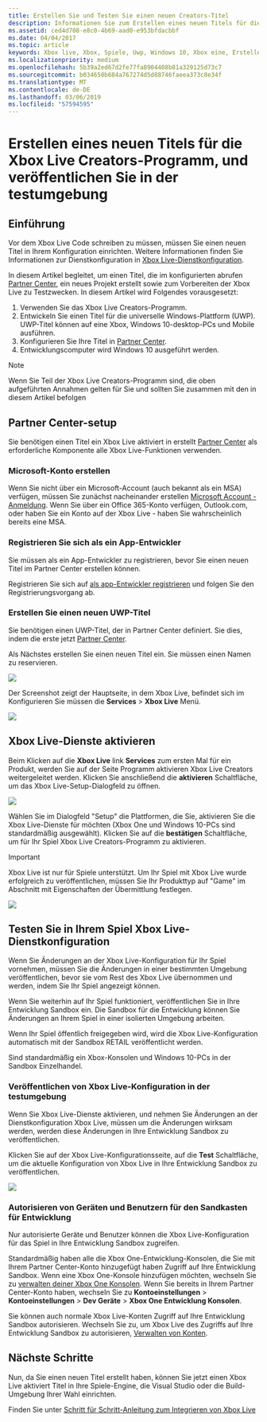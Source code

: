 ```yaml
---
title: Erstellen Sie und Testen Sie einen neuen Creators-Titel
description: Informationen Sie zum Erstellen eines neuen Titels für die Xbox Live Creators-Programm, und klicken Sie in der testumgebung veröffentlichen.
ms.assetid: ced4d708-e8c0-4b69-aad0-e953bfdacbbf
ms.date: 04/04/2017
ms.topic: article
keywords: Xbox live, Xbox, Spiele, Uwp, Windows 10, Xbox eine, Ersteller, testen
ms.localizationpriority: medium
ms.openlocfilehash: 5b39a2ed67d2fe77fa8904408b81a329125d73c7
ms.sourcegitcommit: b034650b684a767274d5d88746faeea373c8e34f
ms.translationtype: MT
ms.contentlocale: de-DE
ms.lasthandoff: 03/06/2019
ms.locfileid: "57594595"
---
```

# <a name="create-a-new-xbox-live-creators-program-title-and-publish-to-the-test-environment"></a>Erstellen eines neuen Titels für die Xbox Live Creators-Programm, und veröffentlichen Sie in der testumgebung

## <a name="introduction"></a>Einführung

Vor dem Xbox Live Code schreiben zu müssen, müssen Sie einen neuen Titel in Ihrem Konfiguration einrichten.  Weitere Informationen finden Sie Informationen zur Dienstkonfiguration in [Xbox Live-Dienstkonfiguration](../xbox-live-service-configuration.md).

In diesem Artikel begleitet, um einen Titel, die im konfigurierten abrufen [Partner Center](https://partner.microsoft.com/dashboard), ein neues Projekt erstellt sowie zum Vorbereiten der Xbox Live zu Testzwecken. In diesem Artikel wird Folgendes vorausgesetzt:

1. Verwenden Sie das Xbox Live Creators-Programm.
2. Entwickeln Sie einen Titel für die universelle Windows-Plattform (UWP).  UWP-Titel können auf eine Xbox, Windows 10-desktop-PCs und Mobile ausführen.
3. Konfigurieren Sie Ihre Titel in [Partner Center](https://partner.microsoft.com/dashboard).
4. Entwicklungscomputer wird Windows 10 ausgeführt werden.

> [!NOTE]
> Wenn Sie Teil der Xbox Live Creators-Programm sind, die oben aufgeführten Annahmen gelten für Sie und sollten Sie zusammen mit den in diesem Artikel befolgen

## <a name="partner-center-setup"></a>Partner Center-setup

Sie benötigen einen Titel ein Xbox Live aktiviert in erstellt [Partner Center](https://partner.microsoft.com/dashboard) als erforderliche Komponente alle Xbox Live-Funktionen verwenden.

### <a name="create-a-microsoft-account"></a>Microsoft-Konto erstellen
Wenn Sie nicht über ein Microsoft-Account (auch bekannt als ein MSA) verfügen, müssen Sie zunächst nacheinander erstellen [Microsoft Account - Anmeldung](https://go.microsoft.com/fwlink/p/?LinkID=254486). Wenn Sie über ein Office 365-Konto verfügen, Outlook.com, oder haben Sie ein Konto auf der Xbox Live - haben Sie wahrscheinlich bereits eine MSA.

### <a name="register-as-an-app-developer"></a>Registrieren Sie sich als ein App-Entwickler
Sie müssen als ein App-Entwickler zu registrieren, bevor Sie einen neuen Titel im Partner Center erstellen können.

Registrieren Sie sich auf [als app-Entwickler registrieren](https://developer.microsoft.com/store/register) und folgen Sie den Registrierungsvorgang ab.

### <a name="create-a-new-uwp-title"></a>Erstellen Sie einen neuen UWP-Titel
Sie benötigen einen UWP-Titel, der in Partner Center definiert. Sie dies, indem die erste jetzt [Partner Center](https://partner.microsoft.com/dashboard).

Als Nächstes erstellen Sie einen neuen Titel ein. Sie müssen einen Namen zu reservieren.

![](../images/getting_started/first_xbltitle_newapp.png)

Der Screenshot zeigt der Hauptseite, in dem Xbox Live, befindet sich im Konfigurieren Sie müssen die **Services** > **Xbox Live** Menü.

![](../images/creators_udc/creators_udc_xboxlive_page.png)

## <a name="enable-xbox-live-services"></a>Xbox Live-Dienste aktivieren
Beim Klicken auf die **Xbox Live** link **Services** zum ersten Mal für ein Produkt, werden Sie auf der Seite Programm aktivieren Xbox Live Creators weitergeleitet werden.  Klicken Sie anschließend die **aktivieren** Schaltfläche, um das Xbox Live-Setup-Dialogfeld zu öffnen.

![](../images/creators_udc/creators_udc_xboxlive_enable.png)

Wählen Sie im Dialogfeld "Setup" die Plattformen, die Sie, aktivieren Sie die Xbox Live-Dienste für möchten (Xbox One und Windows 10-PCs sind standardmäßig ausgewählt).  Klicken Sie auf die **bestätigen** Schaltfläche, um für Ihr Spiel Xbox Live Creators-Programm zu aktivieren.

> [!IMPORTANT]
> Xbox Live ist nur für Spiele unterstützt. Um Ihr Spiel mit Xbox Live wurde erfolgreich zu veröffentlichen, müssen Sie Ihr Produkttyp auf "Game" im Abschnitt mit Eigenschaften der Übermittlung festlegen.

![](../images/creators_udc/creators_udc_xboxlive_enable_dialog.png)

## <a name="test-xbox-live-service-configuration-in-your-game"></a>Testen Sie in Ihrem Spiel Xbox Live-Dienstkonfiguration
Wenn Sie Änderungen an der Xbox Live-Konfiguration für Ihr Spiel vornehmen, müssen Sie die Änderungen in einer bestimmten Umgebung veröffentlichen, bevor sie vom Rest des Xbox Live übernommen und werden, indem Sie Ihr Spiel angezeigt können.

Wenn Sie weiterhin auf Ihr Spiel funktioniert, veröffentlichen Sie in Ihre Entwicklung Sandbox ein.  Die Sandbox für die Entwicklung können Sie Änderungen an Ihrem Spiel in einer isolierten Umgebung arbeiten.

Wenn Ihr Spiel öffentlich freigegeben wird, wird die Xbox Live-Konfiguration automatisch mit der Sandbox RETAIL veröffentlicht werden.

Sind standardmäßig ein Xbox-Konsolen und Windows 10-PCs in der Sandbox Einzelhandel.

### <a name="publish-xbox-live-configuration-to-the-test-environment"></a>Veröffentlichen von Xbox Live-Konfiguration in der testumgebung

Wenn Sie Xbox Live-Dienste aktivieren, und nehmen Sie Änderungen an der Dienstkonfiguration Xbox Live, müssen um die Änderungen wirksam werden, werden diese Änderungen in Ihre Entwicklung Sandbox zu veröffentlichen.

Klicken Sie auf der Xbox Live-Konfigurationsseite, auf die **Test** Schaltfläche, um die aktuelle Konfiguration von Xbox Live in Ihre Entwicklung Sandbox zu veröffentlichen.

![](../images/creators_udc/creators_udc_xboxlive_config_test.png)

### <a name="authorize-devices-and-users-for-the-development-sandbox"></a>Autorisieren von Geräten und Benutzern für den Sandkasten für Entwicklung

Nur autorisierte Geräte und Benutzer können die Xbox Live-Konfiguration für das Spiel in Ihre Entwicklung Sandbox zugreifen.

Standardmäßig haben alle die Xbox One-Entwicklung-Konsolen, die Sie mit Ihrem Partner Center-Konto hinzugefügt haben Zugriff auf Ihre Entwicklung Sandbox.  Wenn eine Xbox One-Konsole hinzufügen möchten, wechseln Sie zu [verwalten deiner Xbox One Konsolen](https://partner.microsoft.com/xboxconfig/devices). Wenn Sie bereits in Ihrem Partner Center-Konto haben, wechseln Sie zu **Kontoeinstellungen** > **Kontoeinstellungen** > **Dev Geräte**  >  **Xbox One Entwicklung Konsolen**.

Sie können auch normale Xbox Live-Konten Zugriff auf Ihre Entwicklung Sandbox autorisieren.  Wechseln Sie zu, um Xbox Live des Zugriffs auf Ihre Entwicklung Sandbox zu autorisieren, [Verwalten von Konten](https://developer.microsoft.com/xboxtestaccounts/configurecreators).

## <a name="next-steps"></a>Nächste Schritte
Nun, da Sie einen neuen Titel erstellt haben, können Sie jetzt einen Xbox Live aktiviert Titel in Ihre Spiele-Engine, die Visual Studio oder die Build-Umgebung Ihrer Wahl einrichten.

Finden Sie unter [Schritt für Schritt-Anleitung zum Integrieren von Xbox Live](creators-step-by-step-guide.md)
